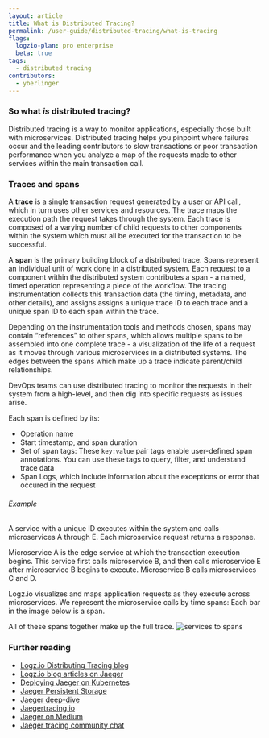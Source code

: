 ```yaml
---
layout: article
title: What is Distributed Tracing? 
permalink: /user-guide/distributed-tracing/what-is-tracing
flags:
  logzio-plan: pro enterprise
  beta: true
tags:
  - distributed tracing
contributors:
  - yberlinger
---
```


### So what _is_ distributed tracing?

Distributed tracing is a way to monitor applications, especially those built with microservices. Distributed tracing helps you pinpoint where failures occur and the leading contributors to slow transactions or poor transaction performance when you analyze a map of the requests made to other services within the main transaction call.

### Traces and spans
A **trace** is a single transaction request generated by a user or API call, which in turn uses other services and resources. The trace maps the execution path the request takes through the system. Each trace is composed of a varying number of child requests to other components within the system which must all be executed for the transaction to be successful.  

A **span** is the primary building block of a distributed trace. Spans represent an individual unit of work done in a distributed system. Each request to a component within the distributed system contributes a span - a named, timed operation representing a piece of the workflow. The tracing instrumentation collects this transaction data (the timing, metadata, and other details), and assigns assigns a unique trace ID to each trace and a unique span ID to each span within the trace.

Depending on the instrumentation tools and methods chosen, spans may contain “references” to other spans, which allows multiple spans to be assembled into one complete trace - a visualization of the life of a request as it moves through various microservices in a distributed systems. The edges between the spans which make up a trace indicate parent/child relationships.

DevOps teams can use distributed tracing to monitor the requests in their system from a high-level, and then dig into specific requests as issues arise.

Each span is defined by its:

* Operation name
* Start timestamp, and span duration 
* Set of span tags: These `key:value` pair tags enable user-defined span annotations. You can use these tags to query, filter, and understand trace data
* Span Logs, which include information about the exceptions or error that occured in the request

###### Example

A service with a unique ID executes within the system and calls microservices A through E. Each microservice request returns a response.

Microservice A is the edge service at which the transaction execution begins. 
This service first calls microservice B, and then calls microservice E after microservice B begins to execute.
Microservice B calls microservices C and D.   

Logz.io visualizes and maps application requests as they execute across microservices. We represent the microservice calls by time spans: Each bar in the image below is a span. 

All of these spans together make up the full trace. 
![services to spans](https://dytvr9ot2sszz.cloudfront.net/logz-docs/distributed-tracing/tracing_micropans.png)



### Further reading 

* <a href ="https://logz.io/tag/distributed-tracing/" target="_blank">Logz.io Distributing Tracing blog</a>  
* <a href ="https://logz.io/tag/Jaeger/" target="_blank">Logz.io blog articles on Jaeger</a> 
* <a href ="https://logz.io/blog/jaeger-kubernetes-best-practices/" target="_blank">Deploying Jaeger on Kubernetes</a> 
* <a href ="https://logz.io/blog/jaeger-persistence/" target="_blank">Jaeger Persistent Storage</a>
* <a href ="https://www.youtube.com/watch?v=zb0fdU6c0KU" target="_blank">Jaeger deep-dive <i class="fas fa-external-link-alt"></i></a> 
* <a href ="https://www.jaegertracing.io" target="_blank">Jaegertracing.io <i class="fas fa-external-link-alt"></i></a> 
* <a href ="https://medium.com/jaegertracing" target="_blank">Jaeger on Medium <i class="fas fa-external-link-alt"></i></a>
* <a href ="https://gitter.im/jaegertracing/Lobby" target="_blank">Jaeger tracing community chat <i class="fas fa-external-link-alt"></i></a> 

